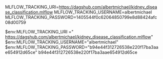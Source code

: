 
MLFLOW_TRACKING_URI=https://dagshub.com/albertmichael/kidney_disease_classification.mlflow
MLFLOW_TRACKING_USERNAME=albertmichael
MLFLOW_TRACKING_PASSWORD=1405544f0c62064850799e8d88424afc08d00759


$env:MLFLOW_TRACKING_URI =" https://dagshub.com/albertmichael/kidney_disease_classification.mlflow"
$env:MLFLOW_TRACKING_USERNAME="albertmichael"
$env:MLFLOW_TRACKING_PASSWORD="b94e44f312726538e220f17ba3aae654912d65ce"
b94e44f312726538e220f17ba3aae654912d65ce